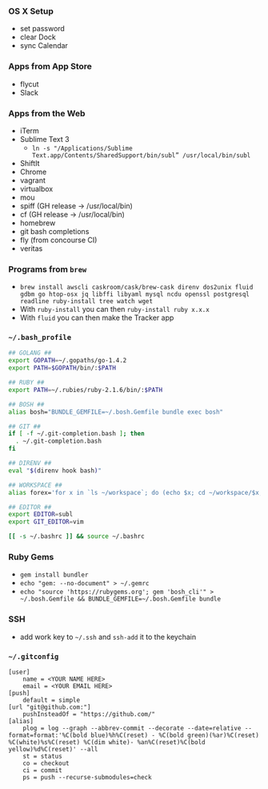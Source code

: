 ### OS X Setup
* set password
* clear Dock
* sync Calendar

### Apps from App Store
* flycut
* Slack

### Apps from the Web
* iTerm
* Sublime Text 3
	* `ln -s "/Applications/Sublime Text.app/Contents/SharedSupport/bin/subl” /usr/local/bin/subl`
* ShiftIt
* Chrome
* vagrant
* virtualbox
* mou
* spiff (GH release -> /usr/local/bin)
* cf (GH release -> /usr/local/bin)
* homebrew
* git bash completions
* fly (from concourse CI)
* veritas

### Programs from `brew`
* `brew install awscli caskroom/cask/brew-cask direnv dos2unix fluid gdbm go htop-osx jq libffi libyaml mysql ncdu openssl postgresql readline ruby-install tree watch wget`
* With `ruby-install` you can then `ruby-install ruby x.x.x`
* With `fluid` you can then make the Tracker app

### `~/.bash_profile`
```bash
## GOLANG ##
export GOPATH=~/.gopaths/go-1.4.2
export PATH=$GOPATH/bin/:$PATH

## RUBY ##
export PATH=~/.rubies/ruby-2.1.6/bin/:$PATH

## BOSH ##
alias bosh="BUNDLE_GEMFILE=~/.bosh.Gemfile bundle exec bosh"

## GIT ##
if [ -f ~/.git-completion.bash ]; then
  . ~/.git-completion.bash
fi

## DIRENV ##
eval "$(direnv hook bash)"

## WORKSPACE ##
alias forex='for x in `ls ~/workspace`; do (echo $x; cd ~/workspace/$x; git st); done'

## EDITOR ##
export EDITOR=subl
export GIT_EDITOR=vim

[[ -s ~/.bashrc ]] && source ~/.bashrc
```

### Ruby Gems
* `gem install bundler`
* `echo "gem: --no-document" > ~/.gemrc`
* `echo "source 'https://rubygems.org'; gem 'bosh_cli'" > ~/.bosh.Gemfile && BUNDLE_GEMFILE=~/.bosh.Gemfile bundle`

### SSH
* add work key to `~/.ssh` and `ssh-add` it to the keychain

### `~/.gitconfig`
```
[user]
	name = <YOUR NAME HERE>
	email = <YOUR EMAIL HERE>
[push]
	default = simple
[url "git@github.com:"]
	pushInsteadOf = "https://github.com/"
[alias]
	plog = log --graph --abbrev-commit --decorate --date=relative --format=format:'%C(bold blue)%h%C(reset) - %C(bold green)(%ar)%C(reset) %C(white)%s%C(reset) %C(dim white)- %an%C(reset)%C(bold yellow)%d%C(reset)' --all
	st = status
	co = checkout
	ci = commit
	ps = push --recurse-submodules=check
```
